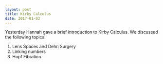 ```yaml
---
layout: post
title: Kirby Calculus
date: 2017-01-03
---
```


Yesterday Hannah gave a brief introduction to Kirby Calculus. We discussed the following topics:
<ol>
  <li>Lens Spaces and Dehn Surgery</li>
  <li>Linking numbers</li>
  <li>Hopf Fibration</li>
</ol>
